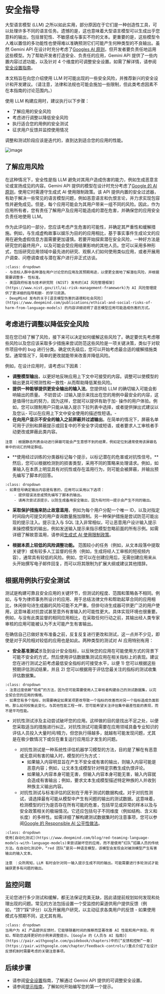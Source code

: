 # 安全指导
大型语言模型 (LLM) 之所以如此实用，部分原因在于它们是一种创造性工具，可以处理许多不同的语言任务。遗憾的是，这也意味着大型语言模型可以生成出乎您意料的输出，包括冒犯性、不敏感或与事实不符的文本。更重要的是，这些模型令人难以置信的多功能性也使得难以准确预测它们可能产生何种类型的不良输出。虽然 Gemini API 在设计时充分考虑了[Googles AI 原则](https://ai.google/responsibility/principles/)，但开发者要负责任地运用这些模型。为了帮助开发者打造安全、负责任的应用，Gemini API 提供了一些内置内容过滤功能，以及针对 4 个维度的可调整安全设置。如需了解详情，请参阅[安全设置指南](safety_setting_gemini.md)。

本文档旨在向您介绍使用 LLM 时可能出现的一些安全风险，并推荐新兴的安全设计和开发建议。（请注意，法律和法规也可能会施加一些限制，但此类考虑因素不在本指南的讨论范围内。）

使用 LLM 构建应用时，建议执行以下步骤：
- 了解应用的安全风险
- 考虑进行调整以降低安全风险
- 执行适合您的用例的安全测试
- 征求用户反馈并监控使用情况

调整和测试阶段应该是迭代的，直到达到适合您的应用的性能。

![image](../statics/safety_diagram.png)

## 了解应用风险

在这种情况下，安全性是指 LLM 避免对其用户造成伤害的能力，例如生成恶意言论或宣扬成见的内容。Gemini API 提供的模型在设计时充分考虑了[Google 的 AI 原则](https://ai.google/principles/?hl=zh-cn)，使用它时需遵守生成式 AI 使用限制政策。该 API 提供内置的安全过滤器，有助于解决一些常见的语言模型问题，例如恶意语言和仇恨言论，并力求实现包容性并避免成见。但是，每个应用可能会为其用户带来一组不同的风险。因此，作为应用所有者，您有责任了解用户及应用可能造成的潜在危害，并确保您的应用安全负责任地使用 LLM。

作为此评估的一部分，您应该考虑产生危害的可能性，并确定其严重性和缓解措施。例如，与生成虚构故事以娱乐为目的的应用相比，基于事实事件生成论文的应用在避免虚假信息方面需要更加谨慎。若要开始探索潜在安全风险，一种好方法是研究您的最终用户，以及可能会受应用结果影响的其他人员。您可以采用多种形式，包括研究应用领域中最先进的研究、观察人们如何使用类似应用，或者开展用户调查、问卷调查或与潜在客户进行非正式访谈。
```{admonition} 高级提示
:class: dropdown
- 与目标人群中各种潜在用户讨论您的应用及其预期用途，以便更全面地了解潜在风险，并根据需要调整多- 性标准。
- 美国政府标准与技术研究院 (NIST) 发布的[AI 风险管理框架](https://www.nist.gov/itl/ai-risk-management-framework)为 AI 风险管理提供了更详细的指导和额- 的学习资源。
- DeepMind 发布的关于[语言模型伤害的道德和社会风险](https://www.deepmind.com/publications/ethical-and-social-risks-of-harm-from-language-models) 的内容详细说明了语言模型应用可能造成伤害的方式。

```

## 考虑进行调整以降低安全风险
现在您已经了解了风险，接下来可以决定如何缓解这些风险了。确定要优先考虑哪些风险以及您应该采取多少措施来尝试防范这些风险是一项关键决策，类似于对软件项目中的 bug 进行分类。确定优先级后，您可以开始考虑最合适的缓解措施类型。通常情况下，简单的更改就能带来改善并降低风险。

例如，在设计应用时，请考虑以下因素：

- **调整模型输出**，以更好地反映应用上下文中可接受的内容。调整可以使模型的输出更具可预测性和一致性- 从而帮助降低某些风险。
- **提供一种能够提供更安全输出的输入法**。您提供给 LLM 的确切输入可能会影响输出的质量。 不妨尝试- 过输入提示来找出在您的用例中最安全的内容，这是值得付出的努力，因为这样，您就可以提供有助于加- 操作的用户体验。例如，您可以限制用户只能从输入提示下拉列表中选择，或者提供弹出式建议以及您认- 可以在应用上下文中安全使用的描述性短语。- 
- **在向用户显示不安全的输入之前屏蔽并过滤输出**。在简单的情况下，屏蔽名单可用于识别和屏蔽提示或回复中的不安全字词或短语，或者要求人工审核者手动更改或屏蔽此类内容。
```{tip}
注意 ：根据静态列表自动进行屏蔽可能会产生意想不到的结果，例如定位到通常使用该屏蔽名单中的词汇的特定群组。
```
- **使用经过训练的分类器标记每个提示，以标记潜在的危害或对抗性信号。**然后，您可以根据检测到的损害类型，采用不同的策略来处理请求。例如，如果输入在本质上明显具有对抗性或存在滥用行为，则可能会被屏蔽，并输出预先编写了脚本的回答。 
```{admonition} 高级提示
:class: dropdown
- 如果信号确定输出内容是有害的，应用可以采用以下选项：
    - 提供错误消息或预先编写了脚本的输出。
    - 请再次尝试该提示，以防生成备用安全输出，因为有时同一提示会产生不同的输出。

```

- **采取保护措施来防止故意滥用**，例如为每个用户分配一个唯一 ID，以及对指定时间段内可提交的用户查询数量施加限制。另一种保护措施是尝试防范可能出现的提示注入。提示注入与 SQL 注入非常相似，可让恶意用户设计输入提示来操控模型的输出，例如发送输入提示来指示模型忽略前面的所有示例。如需详细了解故意滥用，请参阅[生成式 AI 使用限制政策](https://policies.google.com/terms/generative-ai/use-policy?hl=zh-cn)。

- **根据本质上较低的风险调整功能。** 范围较小的任务（例如，从文本段落中提取关键字）或有较多人工监督的任务（例如，生成将经人工审核的短视频内容），通常具有较低的风险。例如，您可以在创建应用后，无需创建应用来从头开始撰写电子邮件回复，而可以将其限制为扩展大纲或建议其他措辞。

## 根据用例执行安全测试
测试是构建可靠且安全应用的关键环节，但测试的程度、范围和策略各不相同。例如，与专为律师事务所设计的应用、用于总结法律文件和帮助起草合同的应用相比，休闲俳句诗生成器的风险可能不太严重。但俳句诗生成器可供更广泛的用户使用，这意味着对抗尝试甚至意外有害输入的可能性更大。具体实现环境也很重要。例如，与没有此类监督的相同应用相比，在采取任何行动之前，其输出经人类专家审核的应用可能被认为不太可能产生有害输出。

在确信自己已做好发布准备之前，反复反复进行更改和测试，这一点并不少见，即使是对于风险相对较低的应用也是如此。两种类型的测试对 AI 应用特别有用：

- **安全基准测试**涉及到设计安全指标，以反映您的应用在可能使用方式的背景下可能不安全的方式，然后使用评估数据集测试应用在相关指标上的表现。建议您在进行测试之前考虑最低安全指标的可接受水平，以便 1) 您可以根据这些预期评估测试结果，并且 2) 您可以根据用于评估您最关注的指标的测试收集评估数据集。
```{admonition} 高级提示
:class: dropdown
- 注意过度依赖“现成”的方法，因为您可能需要使用人工审核者构建自己的测试数据集，以完全契合您的应用的情境。
- 如果您有多个指标，则需要确定如果某项更改导致一个指标的改善而对另一个指标造成负面影响，那么如何权衡此变化。与其他性能工程一样，您可能希望关注评估集中最差性能的表现，而不是平均性能。
```

- 对抗性测试涉及主动尝试破坏您的应用。这样做的目的是找出不足之处，以便您采取适当的措施进行纠正。对抗性测试可能需要在应用领域具备专业知识的评估人员投入大量时间/精力，但您执行得越多，就越有可能发现问题，尤其是在极少数情况下或仅在重复运行应用后才发生的问题。

    - 对抗性测试是一种系统性评估机器学习模型的方法，目的是了解在有恶意或无意间有害的输入时，模型的行为方式：
        - 如果输入内容明显旨在产生不安全或有害的输出，则输入内容可能是恶意内容；例如，让文本生成模型针对特定宗教生成仇恨评论。
        - 如果输入内容本身可能无害，但输入内容本身可能无害，输入内容就会造成有害输出；例如，要求文本生成模型描述特定种族的人并收到种族主义输出内容。
    - 对抗性测试与标准评估的区别在于用于测试的数据构成。对于对抗性测试，请选择最有可能从模型中产生有问题的输出的测试数据。这意味着，检测模型的行为是否存在所有可能的危害，包括罕见或异常的样本以及与安全政策相关的极端情况。它还应包括句子不同维度（例如结构、含义和长度）的多样性。如需详细了解构建测试数据集时的注意事项，您可以参阅[Google 的 Responsible AI 公平性做法](https://ai.google/responsibilities/responsible-ai-practices/?category=fairness&hl=zh-cn)。
```{admonition} 高级提示
:class: dropdown
使用[自动化测试](https://www.deepmind.com/blog/red-teaming-language-models-with-language-models)来尝试破坏您的应用，而不是使用“红队”招募人员的传统方法。在自动化测试中，“red 团队”是另一种语言模型，该模型会发现会对被测模型产生有害输出的输入文本。
```
```{tip}
注意 ：众所周知，LLM 有时会针对同一输入提示生成不同的输出。可能需要进行多轮测试才能捕获更多有问题的输出。
```
## 监控问题
无论您进行多少测试和缓解，都无法保证完美无缺，因此请提前规划如何发现和处理出现的问题。常见的方法包括设置一个受监控的渠道供用户提供反馈（例如，“顶”/“踩”评分）以及开展用户研究，以主动征求各类用户的反馈 - 如果使用模式与预期不同，这尤其有用。
```{admonition} 高级提示
:class: dropdown
当用户为 AI 产品提供反馈时，它能够随着时间的推移而显著改善 AI 性能和用户体验，例如，帮助您选择更好的示例来调整提示。[Google 的《人员与 AI 指南》](https://pair.withgoogle.com/guidebook/chapters)中的[“反馈和控制”一章](https://pair.withgoogle.com/chapter/feedback-controls/)重点介绍了在设计反馈机制时需要考虑的关键注意事项。
```
## 后续步骤
- 请参阅[安全设置](safety_setting_gemini.md)指南，了解通过 Gemini API 提供的可调整安全设置。
- 请参阅[提示指南](prompt_best_practices.md)，了解如何开始编写您的第一个提示。